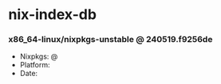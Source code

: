 # nix-index-db
### x86_64-linux/nixpkgs-unstable @ 240519.f9256de
- Nixpkgs: @[](https://github.com/NixOS/nixpkgs/commit/f9256de8281f2ccd04985ac5c30d8f69aefadbe8)
- Platform: 
- Date: 

